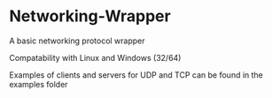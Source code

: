 # Networking-Wrapper
A basic networking protocol wrapper

Compatability with Linux and Windows (32/64)

Examples of clients and servers for UDP and TCP can
be found in the examples folder